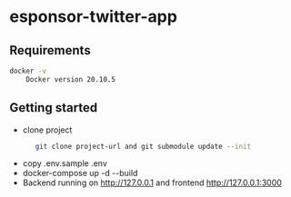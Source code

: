 # esponsor-twitter-app

## Requirements

```sh
docker -v 
    Docker version 20.10.5
```

## Getting started

* clone project 
  ```sh 
     git clone project-url and git submodule update --init 
   ``` 
* copy .env.sample .env
* docker-compose up -d --build
* Backend running on http://127.0.0.1 and frontend http://127.0.0.1:3000

